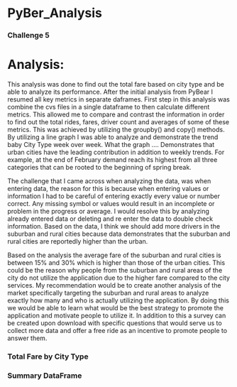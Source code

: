 # PyBer_Analysis

### Challenge 5 

# Analysis:
This analysis was done to find out the total fare based on city type and be able to analyze its performance. After the initial analysis from PyBear I resumed all key metrics in separate daframes. First step in this analysis was combine the cvs files in a single dataframe to then calculate different metrics. This allowed me to compare and contrast the information in order to find out the total rides, fares, driver count and averages of some of these metrics. This was achieved by utilizing the groupby() and copy() methods. By utilizing a line graph I was able to analyze and demonstrate the trend baby City Type week over week. What the graph …. Demonstrates that urban cities have the leading contribution in addition to weekly trends. For example, at the end of February demand reach its highest from all three categories that can be rooted to the beginning of spring break.

The challenge that I came across when analyzing the data, was when entering data, the reason for this is because when entering values or information I had to be careful of entering exactly every value or number correct. Any missing symbol or values would result in an incomplete or problem in the progress or average. I would resolve this by analyzing already entered data or deleting and re enter the data to double check information. Based on the data, I think we should add more drivers in the suburban and rural cities because data demonstrates that the suburban and rural cities are reportedly higher than the urban. 

Based on the analysis the average fare of the suburban and rural cities is between 15% and 30% which is higher than those of the urban cities. This could be the reason why people from the suburban and rural areas of the city do not utilize the application due to the higher fare compared to the city services. My recommendation would be to create another analysis of the market specifically targeting the suburban and rural areas to analyze exactly how many and who is actually utilizing the application. By doing this we would be able to learn what would be the best strategy to promote the application and motivate people to utilize it. In addition to this a survey can be created upon download with specific questions that would serve us to collect more data and offer a free ride as an incentive to promote people to answer them.


### Total Fare by City Type

### Summary DataFrame


